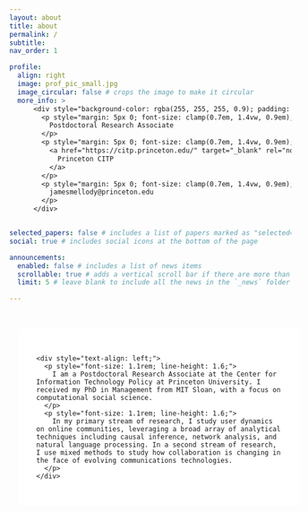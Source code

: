 ```yaml
---
layout: about
title: about
permalink: /
subtitle: 
nav_order: 1

profile:
  align: right
  image: prof_pic_small.jpg
  image_circular: false # crops the image to make it circular
  more_info: > 
      <div style="background-color: rgba(255, 255, 255, 0.9); padding: 16px; border-radius: 8px; width: auto; height: auto; margin: 0 auto 20px auto; font-size: clamp(0.7em, 1.5vw, 0.9em); font-family: Arial, sans-serif; box-shadow: 0 2px 6px rgba(0, 0, 0, 0.1);">
        <p style="margin: 5px 0; font-size: clamp(0.7em, 1.4vw, 0.9em); display: block; white-space: nowrap;">
          Postdoctoral Research Associate
        </p>
        <p style="margin: 5px 0; font-size: clamp(0.7em, 1.4vw, 0.9em); display: block; white-space: nowrapl;">
          <a href="https://citp.princeton.edu/" target="_blank" rel="noopener noreferrer">
            Princeton CITP
          </a>
        </p>    
        <p style="margin: 5px 0; font-size: clamp(0.7em, 1.4vw, 0.9em); display: block; white-space: nowrapl;">
          jamesmellody@princeton.edu
        </p>
      </div>


selected_papers: false # includes a list of papers marked as "selected={true}"
social: true # includes social icons at the bottom of the page

announcements:
  enabled: false # includes a list of news items
  scrollable: true # adds a vertical scroll bar if there are more than 3 news items
  limit: 5 # leave blank to include all the news in the `_news` folder

---
```




<!-- Full-page background image with semi-transparent overlay -->
<div style="position: relative; width: 100%; background: url('{{ site.baseurl }}/assets/img/culture.jpg') center center no-repeat; background-size: cover; padding: 2rem 1rem;">
  <div style="background-color: rgba(255, 255, 255, 0.85); padding: 2rem; border-radius: 8px; max-width: 800px; margin: 0 auto; box-sizing: border-box;">

    <div style="text-align: left;">
      <p style="font-size: 1.1rem; line-height: 1.6;">
        I am a Postdoctoral Research Associate at the Center for Information Technology Policy at Princeton University. I received my PhD in Management from MIT Sloan, with a focus on computational social science.
      </p>
      <p style="font-size: 1.1rem; line-height: 1.6;">
        In my primary stream of research, I study user dynamics on online communities, leveraging a broad array of analytical techniques including causal inference, network analysis, and natural language processing. In a second stream of research, I use mixed methods to study how collaboration is changing in the face of evolving communications technologies.
      </p>
    </div>

  </div>
</div>




